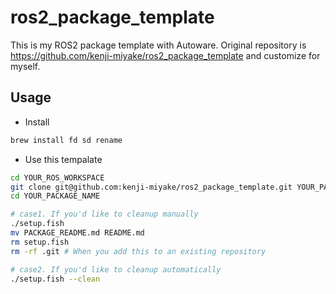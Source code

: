 # ros2_package_template

This is my ROS2 package template with Autoware.
Original repository is <https://github.com/kenji-miyake/ros2_package_template> and customize for myself.

## Usage

- Install

```sh
brew install fd sd rename
```

- Use this tempalate

```sh
cd YOUR_ROS_WORKSPACE
git clone git@github.com:kenji-miyake/ros2_package_template.git YOUR_PACKAGE_NAME
cd YOUR_PACKAGE_NAME

# case1. If you'd like to cleanup manually
./setup.fish
mv PACKAGE_README.md README.md
rm setup.fish
rm -rf .git # When you add this to an existing repository

# case2. If you'd like to cleanup automatically
./setup.fish --clean
```


